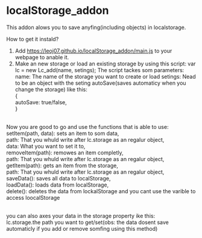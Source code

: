 # localStorage_addon
This addon alows you to save anyfing(including objects) in localstorage. 

How to get it instald?
1. Add https://leoj07.github.io/localStorage_addon/main.js to your webpage to anable it. 
2. Make an new storage or load an existing storage by using this script: 
  var lc = new Lc_add(name, setings);
  The script tackes som parameters: 
  name: The name of the storage you want to create or load
  setings: Nead to be an object with the seting autoSave(saves automaticy when you change the storage) like this: <br>
    {<br>
      autoSave: true/false,<br>
    }<br><br>

Now you are good to go and use the functions that is able to use: <br>
  setItem(path, data): sets an item to som data, <br>
    path: That you whuld write after lc.storage as an regalur object,<br>
    data: What you want to set it to,<br>
  removeItem(path): remowes an item completly, <br>
    path: That you whuld write after lc.storage as an regalur object,<br>
  getItem(path): gets an item from the storage, <br>
    path: That you whuld write after lc.storage as an regalur object,<br>
  saveData(): saves all data to localStorage,<br>
  loadData(): loads data from localStorage,<br>
  delete(): deletes the data from lockalStorage and you cant use the varible to access loocalStorage<br><br>
  
you can also axes your data in the storage property ike this: <br>
  lc.storage.the path you want to get/set(obs: the data dosent save automaticly if you add or remove somfing using this method)
